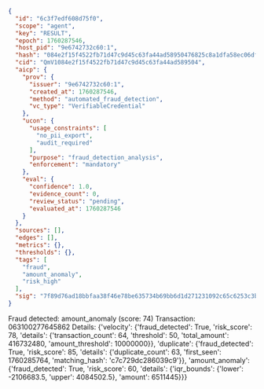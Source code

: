 ```json
{
  "id": "6c3f7edf608d75f0",
  "scope": "agent",
  "key": "RESULT",
  "epoch": 1760287546,
  "host_pid": "9e6742732c60:1",
  "hash": "084e2f15f4522fb71d47c9d45c63fa44ad58950476825c8a1dfa58ec06df0432",
  "cid": "QmV1084e2f15f4522fb71d47c9d45c63fa44ad589504",
  "aicp": {
    "prov": {
      "issuer": "9e6742732c60:1",
      "created_at": 1760287546,
      "method": "automated_fraud_detection",
      "vc_type": "VerifiableCredential"
    },
    "ucon": {
      "usage_constraints": [
        "no_pii_export",
        "audit_required"
      ],
      "purpose": "fraud_detection_analysis",
      "enforcement": "mandatory"
    },
    "eval": {
      "confidence": 1.0,
      "evidence_count": 0,
      "review_status": "pending",
      "evaluated_at": 1760287546
    }
  },
  "sources": [],
  "edges": [],
  "metrics": {},
  "thresholds": {},
  "tags": [
    "fraud",
    "amount_anomaly",
    "risk_high"
  ],
  "sig": "7f89d76ad18bbfaa38f46e78be635734b69bb6d1d271231092c65c6253c3b7e3"
}
```

Fraud detected: amount_anomaly (score: 74)
Transaction: 063100277645862
Details: {'velocity': {'fraud_detected': True, 'risk_score': 78, 'details': {'transaction_count': 64, 'threshold': 50, 'total_amount': 416732480, 'amount_threshold': 10000000}}, 'duplicate': {'fraud_detected': True, 'risk_score': 85, 'details': {'duplicate_count': 63, 'first_seen': 1760285764, 'matching_hash': 'c7c729dc286039c9'}}, 'amount_anomaly': {'fraud_detected': True, 'risk_score': 60, 'details': {'iqr_bounds': {'lower': -2106683.5, 'upper': 4084502.5}, 'amount': 6511445}}}